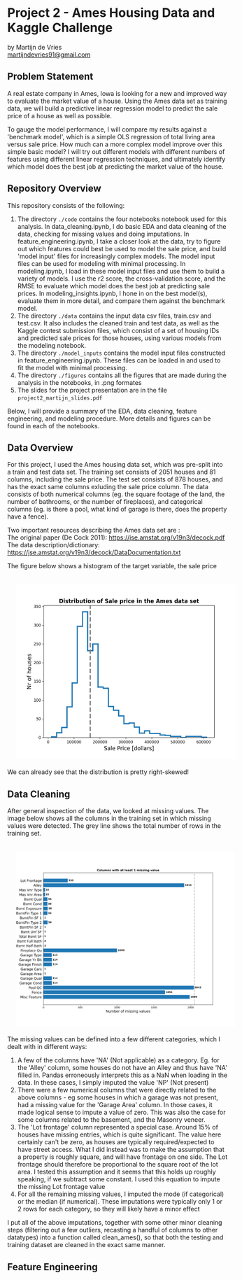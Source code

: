 # Project 2 - Ames Housing Data and Kaggle Challenge

by Martijn de Vries </br>
martijndevries91@gmail.com

## Problem Statement

A real estate company in Ames, Iowa is looking for a new and improved way to evaluate the market value of a house. Using the Ames data set as training data, we will build a predictive linear regression model to predict the sale price of a house as well as possible.

To gauge the model performance, I will compare my results against a 'benchmark model', which is a simple OLS regression of total living area versus sale price. How much can a more complex model improve over this simple basic model? I will try out different models with different numbers of features using different linear regression techniques, and ultimately identify which model does the best job at predicting the market value of the house.

 
## Repository Overview
    
This repository consists of the following:

<ol>
   <li> The directory <code>./code</code> contains the four notebooks notebook used for this analysis. In data_cleaning.ipynb, I do basic EDA and data cleaning of the data, checking for missing values and doing imputations. In feature_engineering.ipynb, I take a closer look at the data, try to figure out which features could best be used to model the sale price, and build 'model input' files for increasingly complex models. The model input files can be used for modeling with minimal processing. In modeling.ipynb, I load in these model input files and use them to build a variety of models. I use the r2 score, the cross-validation score, and the RMSE to evaluate which model does the best job at predicting sale prices. In modeling_insights.ipynb, I hone in on the best model(s), evaluate them in more detail, and compare them against the benchmark model. </li>
   <li> The directory <code>./data</code> contains the input data csv files, train.csv and test.csv. It also includes the cleaned train and test data, as well as the Kaggle contest submission files, which consist of a set of housing IDs and predicted sale prices for those houses, using various models from the modeling notebook.
    <li> The directory <code>./model_inputs</code> contains the model input files constructed in feature_engineering.ipynb. These files can be loaded in and used to fit the model with minimal processing.
   <li> The directory <code>./figures</code> contains all the figures that are made during the analysis in the notebooks, in .png formates </li>
    <li> The slides for the project presentation are in the file <code>project2_martijn_slides.pdf</code> </li>
</ol>

Below, I will provide a summary of the EDA, data cleaning, feature engineering, and modeling procedure. More details and figures can be found in each of the notebooks.


## Data Overview

For this project, I used the Ames housing data set, which was pre-split into a train and test data set. The training set consists of 2051 houses and 81 columns, including the sale price. The test set consists of 878 houses, and has the exact same columns exluding the sale price column. The data consists of both numerical columns (eg. the square footage of the land, the number of bathrooms, or the number of fireplaces), and categorical columns (eg. is there a pool, what kind of garage is there, does the property have a fence). 

Two important resources describing the Ames data set are : <br>
The original paper (De Cock 2011): https://jse.amstat.org/v19n3/decock.pdf <br>
The data description/dictionary: https://jse.amstat.org/v19n3/decock/DataDocumentation.txt

The figure below shows a histogram of the target variable, the sale price

<img src="./figures/saleprice_dist.png" style="float: left; margin: 20px; height: 400px">

We can already see that the distribution is pretty right-skewed!

## Data Cleaning

After general inspection of the data, we looked at missing values. The image below shows all the columns in the training set in which missing values were detected. The grey line shows the total number of rows in the training set.

<img src="./figures/missingvals.png" style="float: left; margin: 20px; height: 400px">

The missing values can be defined into a few different categories, which I dealt with in different ways:

<ol>
    <li> A few of the columns have 'NA' (Not applicable) as a category. Eg. for the 'Alley' column, some houses do not have an Alley and thus have 'NA' filled in. Pandas erroneously interprets this as a NaN when loading in the data. In these cases, I simply imputed the value 'NP' (Not present) </li>
    <li> There were a few numerical columns that were directly related to the above columns - eg some houses in which a garage was not present, had a missing value for the 'Garage Area' column. In those cases, it made logical sense to impute a value of zero. This was also the case for some columns related to the basement, and the Masonry veneer. </li>
    <li> The 'Lot frontage' column represented a special case. Around 15% of houses have missing entries, which is quite significant. The value here certainly can't be zero, as houses are typically required/expected to have street access. What I did instead was to make the assumption that a property is roughly square, and will have frontage on one side. The Lot frontage should therefore be proportional to the square root of the lot area. I tested this assumption and it seems that this holds up roughly speaking, if we subtract some constant. I used this equation to impute the missing Lot frontage value</li>
    <li> For all the remaining missing values, I imputed the mode (if categorical) or the median (if numerical). These imputations were typically only 1 or 2 rows for each category, so they will likely have a minor effect </li>
</ol>

I put all of the above imputations, together with some other minor cleaning steps (filtering out a few outliers, recasting a handful of columns to other datatypes) into a function called clean_ames(), so that both the testing and training dataset are cleaned in the exact same manner.

## Feature Engineering